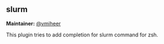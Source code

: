 ## slurm

**Maintainer:** [@vmiheer](https://github.com/vmiheer)

This plugin tries to add completion for slurm command for zsh.